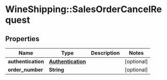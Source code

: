 # WineShipping::SalesOrderCancelRequest

## Properties
Name | Type | Description | Notes
------------ | ------------- | ------------- | -------------
**authentication** | [**Authentication**](Authentication.md) |  | [optional] 
**order_number** | **String** |  | [optional] 



